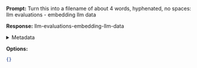 **Prompt:**
Turn this into a filename of about 4 words, hyphenated, no spaces: llm evaluations - embedding llm data

**Response:**
llm-evaluations-embedding-llm-data

<details><summary>Metadata</summary>

- Duration: 1866 ms
- Datetime: 2023-11-07T16:44:59.692274
- Model: gpt-3.5-turbo-0613

</details>

**Options:**
```json
{}
```


